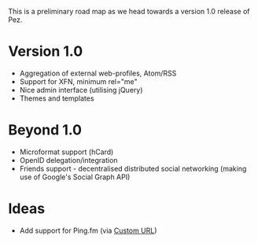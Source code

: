This is a preliminary road map as we head towards a version 1.0 release of Pez.

# Version 1.0 #

  * Aggregation of external web-profiles, Atom/RSS
  * Support for XFN, minimum rel="me"
  * Nice admin interface (utilising jQuery)
  * Themes and templates

# Beyond 1.0 #

  * Microformat support (hCard)
  * OpenID delegation/integration
  * Friends support - decentralised distributed social networking (making use of Google's Social Graph API)

# Ideas #

  * Add support for Ping.fm (via [Custom URL](http://groups.google.com/group/pingfm-developers/web/working-with-a-custom-url))